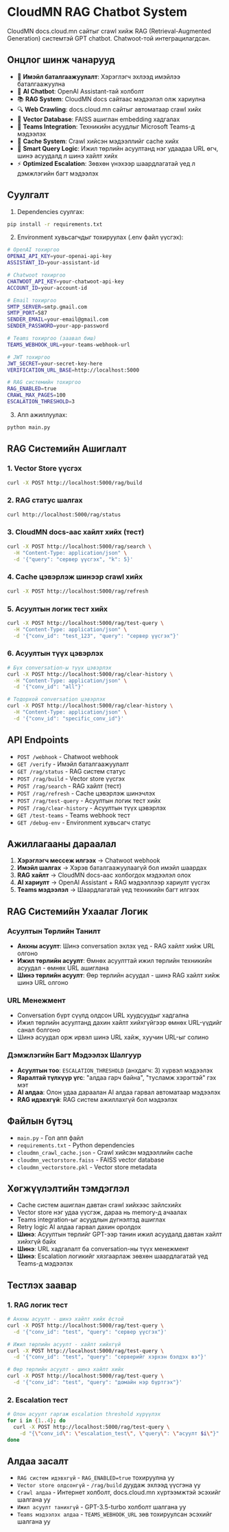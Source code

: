 # CloudMN RAG Chatbot System

CloudMN docs.cloud.mn сайтыг crawl хийж RAG (Retrieval-Augmented Generation) системтэй GPT chatbot. Chatwoot-той интеграцилагдсан.

## Онцлог шинж чанарууд

- 📧 **Имэйл баталгаажуулалт**: Хэрэглэгч эхлээд имэйлээ баталгаажуулна
- 🤖 **AI Chatbot**: OpenAI Assistant-тай холболт
- 📚 **RAG System**: CloudMN docs сайтаас мэдээлэл олж хариулна
- 🔍 **Web Crawling**: docs.cloud.mn сайтыг автоматаар crawl хийх
- 💾 **Vector Database**: FAISS ашиглан embedding хадгалах
- 📱 **Teams Integration**: Техникийн асуудлыг Microsoft Teams-д мэдээлэх
- 🔄 **Cache System**: Crawl хийсэн мэдээллийг cache хийх
- 🧠 **Smart Query Logic**: Ижил төрлийн асуултанд нэг удаадаа URL өгч, шинэ асуудалд л шинэ хайлт хийх
- ⚡ **Optimized Escalation**: Зөвхөн үнэхээр шаардлагатай үед л дэмжлэгийн багт мэдээлэх

## Суулгалт

1. Dependencies суулгах:

```bash
pip install -r requirements.txt
```

2. Environment хувьсагчдыг тохируулах (.env файл үүсгэх):

```bash
# OpenAI тохиргоо
OPENAI_API_KEY=your-openai-api-key
ASSISTANT_ID=your-assistant-id

# Chatwoot тохиргоо
CHATWOOT_API_KEY=your-chatwoot-api-key
ACCOUNT_ID=your-account-id

# Email тохиргоо
SMTP_SERVER=smtp.gmail.com
SMTP_PORT=587
SENDER_EMAIL=your-email@gmail.com
SENDER_PASSWORD=your-app-password

# Teams тохиргоо (заавал биш)
TEAMS_WEBHOOK_URL=your-teams-webhook-url

# JWT тохиргоо
JWT_SECRET=your-secret-key-here
VERIFICATION_URL_BASE=http://localhost:5000

# RAG системийн тохиргоо
RAG_ENABLED=true
CRAWL_MAX_PAGES=100
ESCALATION_THRESHOLD=3
```

3. Апп ажиллуулах:

```bash
python main.py
```

## RAG Системийн Ашиглалт

### 1. Vector Store үүсгэх

```bash
curl -X POST http://localhost:5000/rag/build
```

### 2. RAG статус шалгах

```bash
curl http://localhost:5000/rag/status
```

### 3. CloudMN docs-аас хайлт хийх (тест)

```bash
curl -X POST http://localhost:5000/rag/search \
  -H "Content-Type: application/json" \
  -d '{"query": "сервер үүсгэх", "k": 5}'
```

### 4. Cache цэвэрлэж шинээр crawl хийх

```bash
curl -X POST http://localhost:5000/rag/refresh
```

### 5. Асуултын логик тест хийх

```bash
curl -X POST http://localhost:5000/rag/test-query \
  -H "Content-Type: application/json" \
  -d '{"conv_id": "test_123", "query": "сервер үүсгэх"}'
```

### 6. Асуултын түүх цэвэрлэх

```bash
# Бүх conversation-ы түүх цэвэрлэх
curl -X POST http://localhost:5000/rag/clear-history \
  -H "Content-Type: application/json" \
  -d '{"conv_id": "all"}'

# Тодорхой conversation цэвэрлэх
curl -X POST http://localhost:5000/rag/clear-history \
  -H "Content-Type: application/json" \
  -d '{"conv_id": "specific_conv_id"}'
```

## API Endpoints

- `POST /webhook` - Chatwoot webhook
- `GET /verify` - Имэйл баталгаажуулалт
- `GET /rag/status` - RAG систем статус
- `POST /rag/build` - Vector store үүсгэх
- `POST /rag/search` - RAG хайлт (тест)
- `POST /rag/refresh` - Cache цэвэрлэж шинэчлэх
- `POST /rag/test-query` - Асуултын логик тест хийх
- `POST /rag/clear-history` - Асуултын түүх цэвэрлэх
- `GET /test-teams` - Teams webhook тест
- `GET /debug-env` - Environment хувьсагч статус

## Ажиллагааны дараалал

1. **Хэрэглэгч мессеж илгээх** → Chatwoot webhook
2. **Имэйл шалгах** → Хэрэв баталгаажуулаагүй бол имэйл шаардах
3. **RAG хайлт** → CloudMN docs-аас холбогдох мэдээлэл олох
4. **AI хариулт** → OpenAI Assistant + RAG мэдээллээр хариулт үүсгэх
5. **Teams мэдээлэл** → Шаардлагатай үед техникийн багт илгээх

## RAG Системийн Ухаалаг Логик

### Асуултын Төрлийн Танилт

- **Анхны асуулт**: Шинэ conversation эхлэх үед - RAG хайлт хийж URL олгоно
- **Ижил төрлийн асуулт**: Өмнөх асуулттай ижил төрлийн техникийн асуудал - өмнөх URL ашиглана
- **Шинэ төрлийн асуулт**: Өөр төрлийн асуудал - шинэ RAG хайлт хийж шинэ URL олгоно

### URL Менежмент

- Conversation бүрт сүүлд олдсон URL хуудсуудыг хадгална
- Ижил төрлийн асуултанд дахин хайлт хийхгүйгээр өмнөх URL-үүдийг санал болгоно
- Шинэ асуудал орж ирвэл шинэ URL хайж, хуучин URL-ыг солино

### Дэмжлэгийн Багт Мэдээлэх Шалгуур

- **Асуултын тоо**: `ESCALATION_THRESHOLD` (анхдагч: 3) хүрвэл мэдээлэх
- **Яаралтай түлхүүр үгс**: "алдаа гарч байна", "тусламж хэрэгтэй" гэх мэт
- **AI алдаа**: Олон удаа дараалан AI алдаа гарвал автоматаар мэдээлэх
- **RAG идэвхгүй**: RAG систем ажиллахгүй бол мэдээлэх

## Файлын бүтэц

- `main.py` - Гол апп файл
- `requirements.txt` - Python dependencies
- `cloudmn_crawl_cache.json` - Crawl хийсэн мэдээллийн cache
- `cloudmn_vectorstore.faiss` - FAISS vector database
- `cloudmn_vectorstore.pkl` - Vector store metadata

## Хөгжүүлэлтийн тэмдэглэл

- Cache систем ашиглан давтан crawl хийхээс зайлсхийх
- Vector store нэг удаа үүсгэж, дараа нь memory-д ачаалах
- Teams integration-ыг асуудлын дүгнэлтэд ашиглах
- Retry logic AI алдаа гарвал дахин оролдох
- **Шинэ**: Асуултын төрлийг GPT-ээр танин ижил асуудалд давтан хайлт хийхгүй байх
- **Шинэ**: URL хадгалалт ба conversation-ны түүх менежмент
- **Шинэ**: Escalation логикийг хязгаарлаж зөвхөн шаардлагатай үед Teams-д мэдээлэх

## Тестлэх заавар

### 1. RAG логик тест

```bash
# Анхны асуулт - шинэ хайлт хийх ёстой
curl -X POST http://localhost:5000/rag/test-query \
  -d '{"conv_id": "test", "query": "сервер үүсгэх"}'

# Ижил төрлийн асуулт - хайлт хийхгүй
curl -X POST http://localhost:5000/rag/test-query \
  -d '{"conv_id": "test", "query": "серверийг хэрхэн бэлдэх вэ"}'

# Өөр төрлийн асуулт - шинэ хайлт хийх
curl -X POST http://localhost:5000/rag/test-query \
  -d '{"conv_id": "test", "query": "домайн нэр бүртгэх"}'
```

### 2. Escalation тест

```bash
# Олон асуулт гаргаж escalation threshold хүрүүлэх
for i in {1..4}; do
  curl -X POST http://localhost:5000/rag/test-query \
    -d "{\"conv_id\": \"escalation_test\", \"query\": \"асуулт $i\"}"
done
```

## Алдаа засалт

- `RAG систем идэвхгүй` - `RAG_ENABLED=true` тохируулна уу
- `Vector store олдсонгүй` - `/rag/build` дуудаж эхлээд үүсгэна үу
- `Crawl алдаа` - Интернет холболт, docs.cloud.mn хүртээмжтэй эсэхийг шалгана уу
- `Ижил асуулт танихгүй` - GPT-3.5-turbo холболт шалгана уу
- `Teams мэдээлэх алдаа` - `TEAMS_WEBHOOK_URL` зөв тохируулсан эсэхийг шалгана уу
